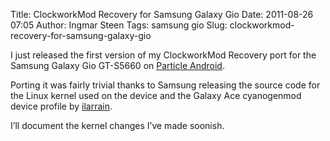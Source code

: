 Title: ClockworkMod Recovery for Samsung Galaxy Gio
Date: 2011-08-26 07:05
Author: Ingmar Steen
Tags: samsung gio
Slug: clockworkmod-recovery-for-samsung-galaxy-gio

I just released the first version of my ClockworkMod Recovery port for
the Samsung Galaxy Gio GT-S5660 on [Particle
Android](http://particle.blurringexistence.net/samsung-gt-s5660/clockworkmod-recovery "Particle Android").

Porting it was fairly trivial thanks to Samsung releasing the source
code for the Linux kernel used on the device and the Galaxy Ace
cyanogenmod device profile by
[ilarrain](http://github.com/ilarrain "ilarrain").

I’ll document the kernel changes I’ve made soonish.
